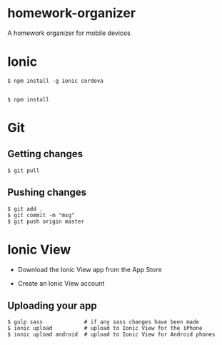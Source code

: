 # homework-organizer
A homework organizer for mobile devices

# Ionic
	$ npm install -g ionic cordova
	
	
	$ npm install

# Git

## Getting changes
	$ git pull

## Pushing changes
	$ git add .
	$ git commit -m "msg"
	$ git push origin master


# Ionic View
* Download the Ionic View app from the App Store

* Create an Ionic View account

## Uploading your app
    $ gulp sass     		# if any sass changes have been made
    $ ionic upload  		# upload to Ionic View for the iPhone
    $ ionic upload android	# upload to Ionic View for Android phones

